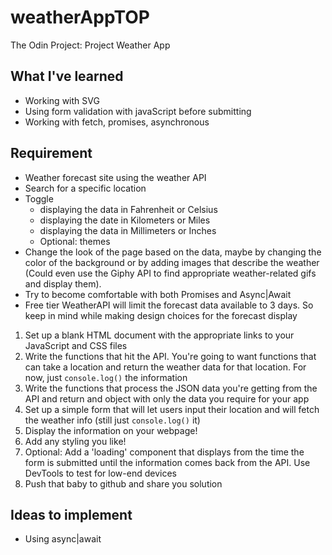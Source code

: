 # weatherAppTOP

The Odin Project: Project Weather App

## What I've learned

- Working with SVG
- Using form validation with javaScript before submitting
- Working with fetch, promises, asynchronous

## Requirement

- Weather forecast site using the weather API
- Search for a specific location
- Toggle
  - displaying the data in Fahrenheit or Celsius
  - displaying the date in Kilometers or Miles
  - displaying the data in Millimeters or Inches
  - Optional: themes
- Change the look of the page based on the data, maybe by changing the color of the background or by adding images that describe the weather (Could even use the Giphy API to find appropriate weather-related gifs and display them).
- Try to become comfortable with both Promises and Async|Await
- Free tier WeatherAPI will limit the forecast data available to 3 days. So keep in mind while making design choices for the forecast display

1. Set up a blank HTML document with the appropriate links to your JavaScript and CSS files
2. Write the functions that hit the API. You're going to want functions that can take a location and return the weather data for that location. For now, just `console.log()` the information
3. Write the functions that process the JSON data you're getting from the API and return and object with only the data you require for your app
4. Set up a simple form that will let users input their location and will fetch the weather info (still just `console.log()` it)
5. Display the information on your webpage!
6. Add any styling you like!
7. Optional: Add a 'loading' component that displays from the time the form is submitted until the information comes back from the API. Use DevTools to test for low-end devices
8. Push that baby to github and share you solution

## Ideas to implement

- Using async|await
